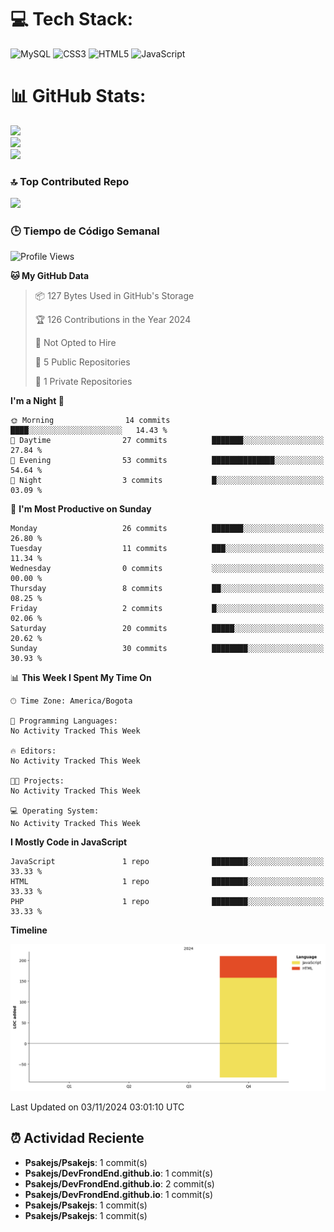 
# 💻 Tech Stack:
![MySQL](https://img.shields.io/badge/mysql-4479A1.svg?style=plastic&logo=mysql&logoColor=white) ![CSS3](https://img.shields.io/badge/css3-%231572B6.svg?style=plastic&logo=css3&logoColor=white) ![HTML5](https://img.shields.io/badge/html5-%23E34F26.svg?style=plastic&logo=html5&logoColor=white) ![JavaScript](https://img.shields.io/badge/javascript-%23323330.svg?style=plastic&logo=javascript&logoColor=%23F7DF1E)

# 📊 GitHub Stats:
![](https://github-readme-stats.vercel.app/api?username=Psakejs&theme=shadow_blue&hide_border=false&include_all_commits=true&count_private=true)<br/>
![](https://github-readme-streak-stats.herokuapp.com/?user=Psakejs&theme=shadow_blue&hide_border=false)<br/>
![](https://github-readme-stats.vercel.app/api/top-langs/?username=Psakejs&theme=shadow_blue&hide_border=false&include_all_commits=true&count_private=true&layout=compact)

### 🔝 Top Contributed Repo
![](https://github-contributor-stats.vercel.app/api?username=Psakejs&limit=5&theme=shadow_blue&combine_all_yearly_contributions=true)


### 🕒 Tiempo de Código Semanal
<!--START_SECTION:waka-->
![Profile Views](http://img.shields.io/badge/Profile%20Views-397-blue)

**🐱 My GitHub Data** 

> 📦 127 Bytes Used in GitHub's Storage 
 > 
> 🏆 126 Contributions in the Year 2024
 > 
> 🚫 Not Opted to Hire
 > 
> 📜 5 Public Repositories 
 > 
> 🔑 1 Private Repositories 
 > 
**I'm a Night 🦉** 

```text
🌞 Morning                14 commits          ████░░░░░░░░░░░░░░░░░░░░░   14.43 % 
🌆 Daytime                27 commits          ███████░░░░░░░░░░░░░░░░░░   27.84 % 
🌃 Evening                53 commits          ██████████████░░░░░░░░░░░   54.64 % 
🌙 Night                  3 commits           █░░░░░░░░░░░░░░░░░░░░░░░░   03.09 % 
```
📅 **I'm Most Productive on Sunday** 

```text
Monday                   26 commits          ███████░░░░░░░░░░░░░░░░░░   26.80 % 
Tuesday                  11 commits          ███░░░░░░░░░░░░░░░░░░░░░░   11.34 % 
Wednesday                0 commits           ░░░░░░░░░░░░░░░░░░░░░░░░░   00.00 % 
Thursday                 8 commits           ██░░░░░░░░░░░░░░░░░░░░░░░   08.25 % 
Friday                   2 commits           █░░░░░░░░░░░░░░░░░░░░░░░░   02.06 % 
Saturday                 20 commits          █████░░░░░░░░░░░░░░░░░░░░   20.62 % 
Sunday                   30 commits          ████████░░░░░░░░░░░░░░░░░   30.93 % 
```


📊 **This Week I Spent My Time On** 

```text
🕑︎ Time Zone: America/Bogota

💬 Programming Languages: 
No Activity Tracked This Week

🔥 Editors: 
No Activity Tracked This Week

🐱‍💻 Projects: 
No Activity Tracked This Week

💻 Operating System: 
No Activity Tracked This Week
```

**I Mostly Code in JavaScript** 

```text
JavaScript               1 repo              ████████░░░░░░░░░░░░░░░░░   33.33 % 
HTML                     1 repo              ████████░░░░░░░░░░░░░░░░░   33.33 % 
PHP                      1 repo              ████████░░░░░░░░░░░░░░░░░   33.33 % 
```



**Timeline**

![Lines of Code chart](https://raw.githubusercontent.com/Psakejs/Psakejs/main/assets/bar_graph.png)


 Last Updated on 03/11/2024 03:01:10 UTC
<!--END_SECTION:waka-->






















































































































































































## ⏰ Actividad Reciente
- **Psakejs/Psakejs**: 1 commit(s)
- **Psakejs/DevFrondEnd.github.io**: 1 commit(s)
- **Psakejs/DevFrondEnd.github.io**: 2 commit(s)
- **Psakejs/DevFrondEnd.github.io**: 1 commit(s)
- **Psakejs/Psakejs**: 1 commit(s)
- **Psakejs/Psakejs**: 1 commit(s)
